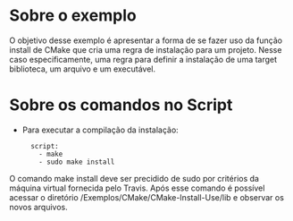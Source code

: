 # Sobre o exemplo
O objetivo desse exemplo é apresentar a forma de se fazer uso da função install de CMake que cria uma regra de instalação para um projeto. 
Nesse caso especificamente, uma regra para definir a instalação de uma target biblioteca, um arquivo e um executável. 

# Sobre os comandos no Script

* Para executar a compilação da instalação:

        script:
          - make
          - sudo make install

O comando make install deve ser precidido de sudo por critérios da máquina virtual fornecida pelo Travis. Após esse comando é possível 
acessar o diretório /Exemplos/CMake/CMake-Install-Use/lib e observar os novos arquivos.
